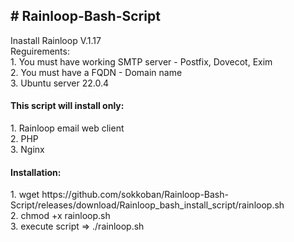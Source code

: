 <h2># <strong>Rainloop-Bash-Script</strong></h2>
<p>Inastall Rainloop V.1.17<br />Reguirements:<br />1. You must have working SMTP server - Postfix, Dovecot, Exim<br />2. You must have a FQDN - Domain name<br />3. Ubuntu server 22.0.4</p>
<h4>This script will install only:</h4>
<p>1. Rainloop email web client<br />2. PHP<br />3. Nginx</p>
<h4>Installation:</h4>
<p>1. wget https://github.com/sokkoban/Rainloop-Bash-Script/releases/download/Rainloop_bash_install_script/rainloop.sh<br />2. chmod +x rainloop.sh<br />3. execute script =&gt; ./rainloop.sh</p>
